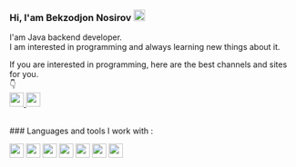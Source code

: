### Hi, I'am Bekzodjon Nosirov  <img src="https://media1.giphy.com/media/w1OBpBd7kJqHrJnJ13/giphy.gif?cid=ecf05e479czjyje5guetm5dqj4fxk8hoz5dfpxi4jvi4cm08&ep=v1_stickers_search&rid=giphy.gif&ct=s" width=20px>

I'am Java backend developer. <br />
I am interested in programming and always learning new things about it.

If you are interested in programming, here are the best channels and sites for you. <br />
👇<br />
<a href="https://www.youtube.com/@codeuz8122/featured">
<img src="https://img.freepik.com/free-icon/youtube_318-566773.jpg" width=25px>
</a>
   <a href="https://www.dasturlash.uz/lesson">
<img src="https://www.freepnglogos.com/uploads/logo-website-png/logo-website-website-icon-with-png-and-vector-format-for-unlimited-22.png" width=25px>
</a>

<br />
### Languages and tools I work with :

<code><img src="https://brandslogos.com/wp-content/uploads/images/large/java-logo-1.png" width=25px></code>
<code><img src="https://w7.pngwing.com/pngs/713/936/png-transparent-spring-framework-representational-state-transfer-java-api-for-restful-web-services-microservices-others-text-trademark-logo.png" width=25px></code>
<code><img src="https://image.pngaaa.com/546/2459546-middle.png" width=25px></code>
<code><img src="https://brandslogos.com/wp-content/uploads/images/large/java-logo-1.png" width=25px></code>
<code><img src="https://brandslogos.com/wp-content/uploads/images/large/java-logo-1.png" width=25px></code>
<code><img src="https://brandslogos.com/wp-content/uploads/images/large/java-logo-1.png" width=25px></code>
<code><img src="https://brandslogos.com/wp-content/uploads/images/large/java-logo-1.png" width=25px></code>


